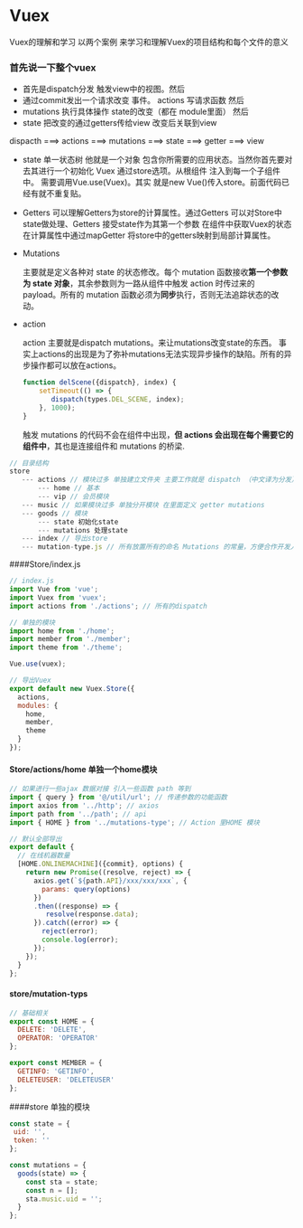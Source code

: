 # Vuex
Vuex的理解和学习 以两个案例 来学习和理解Vuex的项目结构和每个文件的意义


### 首先说一下整个vuex

* 首先是dispatch分发 触发view中的视图。然后
* 通过commit发出一个请求改变 事件。 actions 写请求函数 然后
* mutations 执行具体操作 state的改变（都在 module里面） 然后
* state 把改变的通过getters传给view 改变后关联到view

dispacth ===> actions ===> mutations ===> state ===> getter ===> view

* state 单一状态树
  他就是一个对象 包含你所需要的应用状态。当然你首先要对去其进行一个初始化
  Vuex 通过store选项。从根组件 注入到每一个子组件中。 需要调用Vue.use(Vuex)。其实 就是new Vue()传入store。前面代码已经有就不重复贴。

* Getters 
  可以理解Getters为store的计算属性。通过Getters 可以对Store中state做处理、Getters 接受state作为其第一个参数
  在组件中获取Vuex的状态 在计算属性中通过mapGetter 将store中的getters映射到局部计算属性。

* Mutations 

  主要就是定义各种对 state 的状态修改。每个 mutation 函数接收**第一个参数为 state 对象**，其余参数则为一路从组件中触发 action 时传过来的 payload。所有的 mutation 函数必须为**同步**执行，否则无法追踪状态的改动。

* action

  action 主要就是dispatch mutations。来让mutations改变state的东西。 事实上actions的出现是为了弥补mutations无法实现异步操作的缺陷。所有的异步操作都可以放在actions。 

  ```javascript
  function delScene({dispatch}, index) {
      setTimeout(() => {
         dispatch(types.DEL_SCENE, index); 
      }, 1000);
  }
  ```

  触发 mutations 的代码不会在组件中出现，**但 actions 会出现在每个需要它的组件中**，其也是连接组件和 mutations 的桥梁.




```javascript
// 目录结构
store
   --- actions // 模块过多 单独建立文件夹 主要工作就是 dispatch （中文译为分发）mutations。
       --- home // 基本
       --- vip // 会员模块
   --- music // 如果模块过多 单独分开模块 在里面定义 getter mutations 
   --- goods // 模块
       --- state 初始化state
       --- mutations 处理state
   --- index // 导出store
   --- mutation-type.js // 所有放置所有的命名 Mutations 的常量，方便合作开发人员厘清整个 app 包含的 mutations

```



####Store/index.js <store>

```javascript
// index.js
import Vue from 'vue';
import Vuex from 'vuex';
import actions from './actions'; // 所有的dispatch

// 单独的模块
import home from './home';
import member from './member';
import theme from './theme';

Vue.use(vuex);

// 导出Vuex
export default new Vuex.Store({
  actions,
  modules: {
    home,
    member,
    theme
  }
});
```



#### Store/actions/home 单独一个home模块 <action>

```javascript
// 如果进行一些ajax 数据对接 引入一些函数 path 等到
import { query } from '@/util/url'; // 传递参数的功能函数
import axios from '../http'; // axios
import path from '../path'; // api
import { HOME } from '../mutations-type'; // Action 里HOME 模块

// 默认全部导出
export default {
  // 在线机器数量
  [HOME.ONLINEMACHINE]({commit}, options) {
    return new Promise((resolve, reject) => {
      axios.get(`${path.API}/xxx/xxx/xxx`, {
        params: query(options)    
      })
      .then((response) => {
         resolve(response.data);   
      }).catch((error) => {
        reject(error);
        console.log(error);
      });      
    });
  }
};
```



#### store/mutation-typs

```javascript
// 基础相关
export const HOME = {
  DELETE: 'DELETE',
  OPERATOR: 'OPERATOR'
};

export const MEMBER = {
  GETINFO: 'GETINFO',
  DELETEUSER: 'DELETEUSER'
};
```



####store 单独的模块 

```javascript
const state = {
 uid: '',
 token: ''
};

const mutations = {
  goods(state) => {
    const sta = state;
    const n = [];
    sta.music.uid = '';
  }    
};
```

















